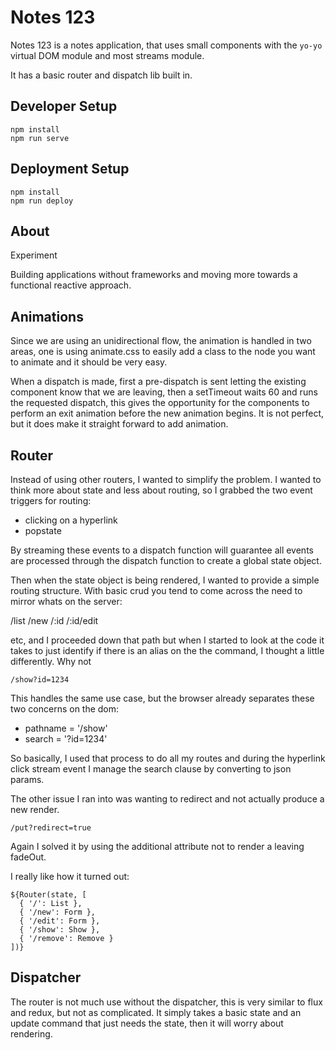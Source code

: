 Notes 123
=========

Notes 123 is a notes application, that uses small components with the `yo-yo` virtual DOM module and most streams module.

It has a basic router and dispatch lib built in.

Developer Setup
---------------

```
npm install
npm run serve
```

Deployment Setup
----------------

```
npm install
npm run deploy
```

About
-----

Experiment

Building applications without frameworks and moving more towards a functional reactive approach.

Animations
----------

Since we are using an unidirectional flow, the animation is handled in two areas, one is using animate.css to easily add a class to the node you want to animate and it should be very easy.

When a dispatch is made, first a pre-dispatch is sent letting the existing component know that we are leaving, then a setTimeout waits 60 and runs the requested dispatch, this gives the opportunity for the components to perform an exit animation before the new animation begins. It is not perfect, but it does make it straight forward to add animation.

Router
------

Instead of using other routers, I wanted to simplify the problem. I wanted to think more about state and less about routing, so I grabbed the two event triggers for routing:

- clicking on a hyperlink
- popstate

By streaming these events to a dispatch function will guarantee all events are processed through the dispatch function to create a global state object.

Then when the state object is being rendered, I wanted to provide a simple routing structure. With basic crud you tend to come across the need to mirror whats on the server:

/list
/new
/:id
/:id/edit

etc, and I proceeded down that path but when I started to look at the code it takes to just identify if there is an alias on the the command, I thought a little differently.  Why not

`/show?id=1234`

This handles the same use case, but the browser already separates these two concerns on the dom:

- pathname = '/show'
- search = '?id=1234'

So basically, I used that process to do all my routes and during the hyperlink click stream event I manage the search clause by converting to json params.

The other issue I ran into was wanting to redirect and not actually produce a new render.

`/put?redirect=true`

Again I solved it by using the additional attribute not to render a leaving fadeOut.

I really like how it turned out:

```
${Router(state, [
  { '/': List },
  { '/new': Form },
  { '/edit': Form },
  { '/show': Show },
  { '/remove': Remove }
])}
```

Dispatcher
----------

The router is not much use without the dispatcher, this is very similar to flux and redux, but not as complicated. It simply takes a basic state and an update command that just needs the state, then it will worry about rendering.
